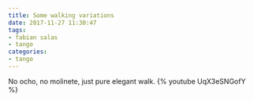 ```yaml
---
title: Some walking variations
date: 2017-11-27 11:30:47
tags:
- fabian salas
- tango
categories:
- tango
---
```


No ocho, no molinete, just pure elegant walk.
{% youtube UqX3eSNGofY %}
